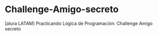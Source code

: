 # Challenge-Amigo-secreto
[alura LATAM] Practicando Lógica de Programación: Challenge Amigo secreto

